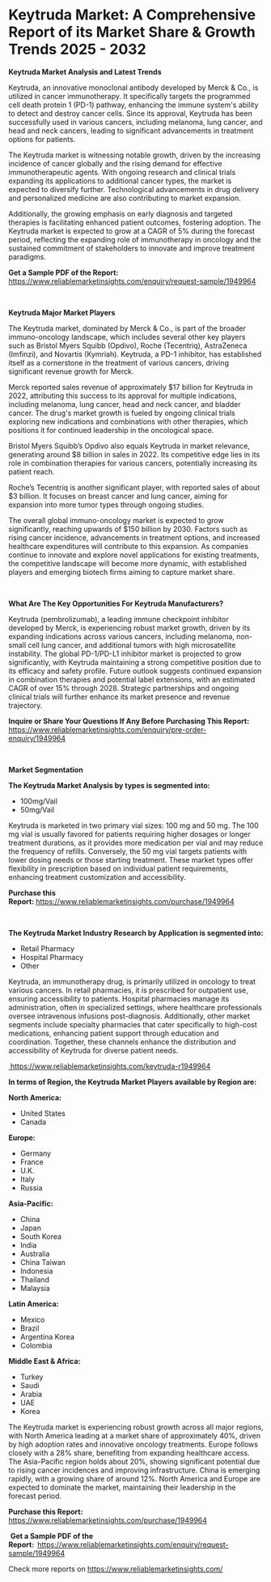 <p><h1>Keytruda Market: A Comprehensive Report of its Market Share & Growth Trends 2025 - 2032</h1></p><p><strong>Keytruda Market Analysis and Latest Trends</strong></p>
<p><p>Keytruda, an innovative monoclonal antibody developed by Merck & Co., is utilized in cancer immunotherapy. It specifically targets the programmed cell death protein 1 (PD-1) pathway, enhancing the immune system's ability to detect and destroy cancer cells. Since its approval, Keytruda has been successfully used in various cancers, including melanoma, lung cancer, and head and neck cancers, leading to significant advancements in treatment options for patients.</p><p>The Keytruda market is witnessing notable growth, driven by the increasing incidence of cancer globally and the rising demand for effective immunotherapeutic agents. With ongoing research and clinical trials expanding its applications to additional cancer types, the market is expected to diversify further. Technological advancements in drug delivery and personalized medicine are also contributing to market expansion.</p><p>Additionally, the growing emphasis on early diagnosis and targeted therapies is facilitating enhanced patient outcomes, fostering adoption. The Keytruda market is expected to grow at a CAGR of 5% during the forecast period, reflecting the expanding role of immunotherapy in oncology and the sustained commitment of stakeholders to innovate and improve treatment paradigms.</p></p>
<p><strong>Get a Sample PDF of the Report:&nbsp;</strong> <a href="https://www.reliablemarketinsights.com/enquiry/request-sample/1949964?utm_campaign=3264&utm_medium=2&utm_source=Github&utm_content=ia&utm_term=08032025&utm_id=keytruda">https://www.reliablemarketinsights.com/enquiry/request-sample/1949964</a></p>
<p>&nbsp;</p>
<p><strong>Keytruda Major Market Players</strong></p>
<p><p>The Keytruda market, dominated by Merck & Co., is part of the broader immuno-oncology landscape, which includes several other key players such as Bristol Myers Squibb (Opdivo), Roche (Tecentriq), AstraZeneca (Imfinzi), and Novartis (Kymriah). Keytruda, a PD-1 inhibitor, has established itself as a cornerstone in the treatment of various cancers, driving significant revenue growth for Merck.</p><p>Merck reported sales revenue of approximately $17 billion for Keytruda in 2022, attributing this success to its approval for multiple indications, including melanoma, lung cancer, head and neck cancer, and bladder cancer. The drug's market growth is fueled by ongoing clinical trials exploring new indications and combinations with other therapies, which positions it for continued leadership in the oncological space.</p><p>Bristol Myers Squibb’s Opdivo also equals Keytruda in market relevance, generating around $8 billion in sales in 2022. Its competitive edge lies in its role in combination therapies for various cancers, potentially increasing its patient reach. </p><p>Roche’s Tecentriq is another significant player, with reported sales of about $3 billion. It focuses on breast cancer and lung cancer, aiming for expansion into more tumor types through ongoing studies.</p><p>The overall global immuno-oncology market is expected to grow significantly, reaching upwards of $150 billion by 2030. Factors such as rising cancer incidence, advancements in treatment options, and increased healthcare expenditures will contribute to this expansion. As companies continue to innovate and explore novel applications for existing treatments, the competitive landscape will become more dynamic, with established players and emerging biotech firms aiming to capture market share.</p></p>
<p>&nbsp;</p>
<p><strong>What Are The Key Opportunities For Keytruda Manufacturers?</strong></p>
<p><p>Keytruda (pembrolizumab), a leading immune checkpoint inhibitor developed by Merck, is experiencing robust market growth, driven by its expanding indications across various cancers, including melanoma, non-small cell lung cancer, and additional tumors with high microsatellite instability. The global PD-1/PD-L1 inhibitor market is projected to grow significantly, with Keytruda maintaining a strong competitive position due to its efficacy and safety profile. Future outlook suggests continued expansion in combination therapies and potential label extensions, with an estimated CAGR of over 15% through 2028. Strategic partnerships and ongoing clinical trials will further enhance its market presence and revenue trajectory.</p></p>
<p><strong>Inquire or Share Your Questions If Any Before Purchasing This Report:</strong> <a href="https://www.reliablemarketinsights.com/enquiry/pre-order-enquiry/1949964?utm_campaign=3264&utm_medium=2&utm_source=Github&utm_content=ia&utm_term=08032025&utm_id=keytruda">https://www.reliablemarketinsights.com/enquiry/pre-order-enquiry/1949964</a></p>
<p>&nbsp;</p>
<p><strong>Market Segmentation</strong></p>
<p><strong>The Keytruda Market Analysis by types is segmented into:</strong></p>
<p><ul><li>100mg/Vail</li><li>50mg/Vail</li></ul></p>
<p><p>Keytruda is marketed in two primary vial sizes: 100 mg and 50 mg. The 100 mg vial is usually favored for patients requiring higher dosages or longer treatment durations, as it provides more medication per vial and may reduce the frequency of refills. Conversely, the 50 mg vial targets patients with lower dosing needs or those starting treatment. These market types offer flexibility in prescription based on individual patient requirements, enhancing treatment customization and accessibility.</p></p>
<p><strong>Purchase this Report:&nbsp;</strong><a href="https://www.reliablemarketinsights.com/purchase/1949964?utm_campaign=3264&utm_medium=2&utm_source=Github&utm_content=ia&utm_term=08032025&utm_id=keytruda">https://www.reliablemarketinsights.com/purchase/1949964</a></p>
<p>&nbsp;</p>
<p><strong>The Keytruda Market Industry Research by Application is segmented into:</strong></p>
<p><ul><li>Retail Pharmacy</li><li>Hospital Pharmacy</li><li>Other</li></ul></p>
<p><p>Keytruda, an immunotherapy drug, is primarily utilized in oncology to treat various cancers. In retail pharmacies, it is prescribed for outpatient use, ensuring accessibility to patients. Hospital pharmacies manage its administration, often in specialized settings, where healthcare professionals oversee intravenous infusions post-diagnosis. Additionally, other market segments include specialty pharmacies that cater specifically to high-cost medications, enhancing patient support through education and coordination. Together, these channels enhance the distribution and accessibility of Keytruda for diverse patient needs.</p></p>
<p><a href="https://www.reliablemarketinsights.com/keytruda-r1949964?utm_campaign=3264&utm_medium=2&utm_source=Github&utm_content=ia&utm_term=08032025&utm_id=keytruda">&nbsp;https://www.reliablemarketinsights.com/keytruda-r1949964</a></p>
<p><strong>In terms of Region, the Keytruda Market Players available by Region are:</strong></p>
<p>
    <p> <strong> North America: </strong>
        <ul>
            <li>United States</li>
            <li>Canada</li>
        </ul>
        </p> 
    <p> <strong> Europe: </strong>
        <ul>
            <li>Germany</li>
            <li>France</li>
            <li>U.K.</li>
            <li>Italy</li>
            <li>Russia</li>
        </ul>
        </p> 
    <p> <strong> Asia-Pacific: </strong>
        <ul>
            <li>China</li>
            <li>Japan</li>
            <li>South Korea</li>
            <li>India</li>
            <li>Australia</li>
            <li>China Taiwan</li>
            <li>Indonesia</li>
            <li>Thailand</li>
            <li>Malaysia</li>
        </ul>
        </p> 
    <p> <strong> Latin America: </strong>
        <ul>
            <li>Mexico</li>
            <li>Brazil</li>
            <li>Argentina Korea</li>
            <li>Colombia</li>
        </ul>
        </p> 
    <p> <strong> Middle East & Africa: </strong>
        <ul>
            <li>Turkey</li>
            <li>Saudi</li>
            <li>Arabia</li>
            <li>UAE</li>
            <li>Korea</li>
        </ul>
    </p>
    </p>
<p><p>The Keytruda market is experiencing robust growth across all major regions, with North America leading at a market share of approximately 40%, driven by high adoption rates and innovative oncology treatments. Europe follows closely with a 28% share, benefiting from expanding healthcare access. The Asia-Pacific region holds about 20%, showing significant potential due to rising cancer incidences and improving infrastructure. China is emerging rapidly, with a growing share of around 12%. North America and Europe are expected to dominate the market, maintaining their leadership in the forecast period.</p></p>
<p><strong>Purchase this Report: </strong><a href="https://www.reliablemarketinsights.com/purchase/1949964?utm_campaign=3264&utm_medium=2&utm_source=Github&utm_content=ia&utm_term=08032025&utm_id=keytruda">https://www.reliablemarketinsights.com/purchase/1949964</a></p>
<p>&nbsp;<strong>Get a Sample PDF of the Report:&nbsp;&nbsp;</strong><a href="https://www.reliablemarketinsights.com/enquiry/request-sample/1949964?utm_campaign=3264&utm_medium=2&utm_source=Github&utm_content=ia&utm_term=08032025&utm_id=keytruda">https://www.reliablemarketinsights.com/enquiry/request-sample/1949964</a></p>
<p><strong></strong></p>
<p>Check more reports on <a href="https://www.reliablemarketinsights.com/?utm_campaign=3264&utm_medium=2&utm_source=Github&utm_content=ia&utm_term=08032025&utm_id=keytruda">https://www.reliablemarketinsights.com/</a></p>